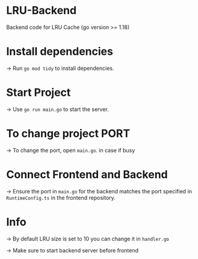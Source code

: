 # LRU-Backend
Backend code for LRU Cache (go version >= 1.18)
# Install dependencies
-> Run `go mod tidy` to install dependencies.
# Start Project
-> Use `go run main.go` to start the server.
# To change project PORT
-> To change the port, open `main.go`. in case if busy
# Connect Frontend and Backend
-> Ensure the port in `main.go` for the backend matches the port specified in `RuntimeConfig.ts` in the frontend repository.
# Info
-> By default LRU size is set to 10 you can change it in `handler.go`

-> Make sure to start backend server before frontend
